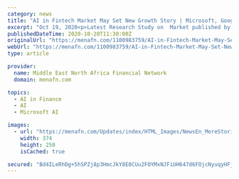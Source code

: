 ```yaml
---
category: news
title: "AI in Fintech Market May Set New Growth Story | Microsoft, Google, Salesforce.com"
excerpt: "Oct 19, 2020<p>Latest Research Study on  Market published by AMA, offers a detailed overview of the factors influencing the global business scope. Global AI in Fintech Market research report shows the latest market insights with upcoming trends and breakdown of the products and services."
publishedDateTime: 2020-10-20T11:30:00Z
originalUrl: "https://menafn.com/1100983759/AI-in-Fintech-Market-May-Set-New-Growth-Story-Microsoft-Google-Salesforcecom?src=Rss"
webUrl: "https://menafn.com/1100983759/AI-in-Fintech-Market-May-Set-New-Growth-Story-Microsoft-Google-Salesforcecom?src=Rss"
type: article

provider:
  name: Middle East North Africa Financial Network
  domain: menafn.com

topics:
  - AI in Finance
  - AI
  - Microsoft AI

images:
  - url: "https://menafn.com/Updates/index/HTML_Images/NewsEn_MoreStories_img_1.jpg?682408"
    width: 374
    height: 250
    isCached: true

secured: "Bd4ILeRhDg+5hSPZj8p3HmcJkY8E0CUu2FOYMxNJFiUH647d6FOjcNyuqyHFjY4uQNuxDrUCrDQ1vAhPaiJSMsnAjd63O7sQmf2mpUx04t900Y0lmNuZEmwIRj9mI9HOk+LMdgG/6eRoq9CYUMFBhn60dsDpMzcApXqUzTRuO0OYVpJjU8sBJu27BL/rLNaj7/xHtK9hbQWkWSdrBd0KOC8tmHSmx2gEt47Yoj19nRTA6SH2CmQQp+icuNnSQ7eqRrA965IY/mSUe+nVpnxLK+soEPFmdzu9yfCj2N+zN27HaPQ8QVPSrBZUYCZRzu+m8G6Xaq9N34g3s1QNF41YkvqvihYcgpfvLL4ObjTqEgc=;CX+g2WhF5DrDtJIhKXFLIQ=="
---
```


